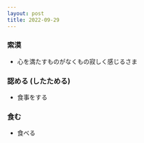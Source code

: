 ```yaml
---
layout: post
title: 2022-09-29
---
```


### 索漠
- 心を満たすものがなくもの寂しく感じるさま

### 認める (したためる)
- 食事をする

### 食む
- 食べる

